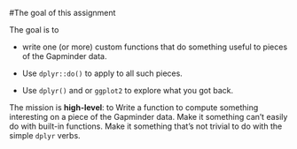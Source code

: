 #The goal of this assignment

The goal is to

- write one (or more) custom functions that do something useful to pieces of the Gapminder data. 

- Use `dplyr::do()` to apply to all such pieces. 

- Use `dplyr()` and or `ggplot2` to explore what you got back.


The mission is __high-level__: to Write a function to compute something interesting on a piece of the Gapminder data. Make it something can’t easily do with built-in functions. Make it something that’s not trivial to do with the simple `dplyr` verbs.